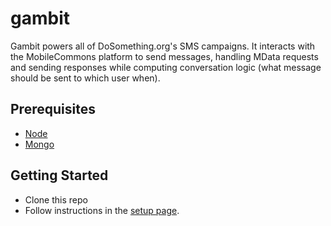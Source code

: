 gambit
==================

Gambit powers all of DoSomething.org's SMS campaigns. It interacts with the MobileCommons platform to send messages, handling MData requests and sending responses while computing conversation logic (what message should be sent to which user when). 

## Prerequisites
* [Node](http://nodejs.org/download/)
* [Mongo](http://docs.mongodb.org/manual/installation/)

## Getting Started
* Clone this repo
* Follow instructions in the [setup page](https://github.com/DoSomething/gambit/wiki/Setup).
